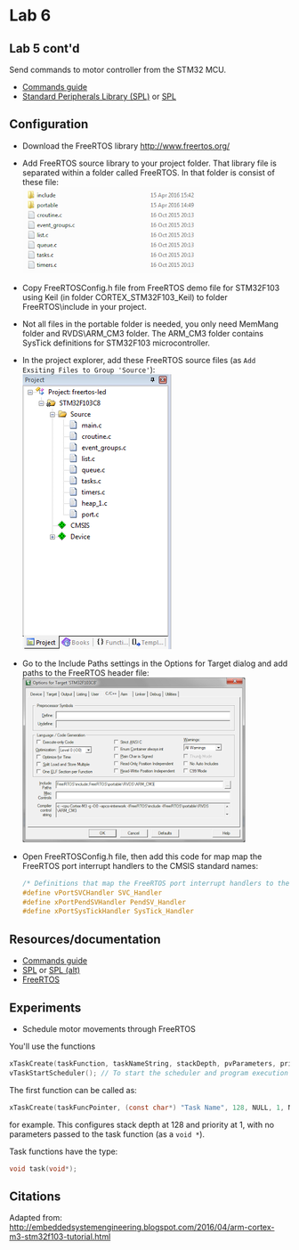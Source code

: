 # Lab 6

## Lab 5 cont'd
Send commands to motor controller from the STM32 MCU.

- [Commands guide][motor]
- [Standard Peripherals Library (SPL)][spl] or [SPL][spl2]

## Configuration
- Download the FreeRTOS library http://www.freertos.org/
- Add FreeRTOS source library to your project folder. That library file is separated within a folder called FreeRTOS. In that folder is consist of these file:  
![FreeRTOS files to copy](./inside-folder.PNG)

- Copy FreeRTOSConfig.h file from FreeRTOS demo file for STM32F103 using Keil (in folder CORTEX_STM32F103_Keil) to folder FreeRTOS\include in your project.
- Not all files in the portable folder is needed, you only need MemMang folder and RVDS\ARM_CM3 folder. The ARM_CM3 folder contains SysTick definitions for STM32F103 microcontroller.

- In the project explorer, add these FreeRTOS source files (as `Add Exsiting Files to Group 'Source'`):  
![Sources to include](./project-explorer.PNG)

- Go to the Include Paths settings in the Options for Target dialog and add paths to the FreeRTOS header file:  
![Compiler include settings](./compiler-settings.png)

- Open FreeRTOSConfig.h file, then add this code for map map the FreeRTOS port interrupt handlers to the CMSIS standard names:
    ```c
    /* Definitions that map the FreeRTOS port interrupt handlers to their CMSIS 2 standard names. */
    #define vPortSVCHandler SVC_Handler
    #define xPortPendSVHandler PendSV_Handler
    #define xPortSysTickHandler SysTick_Handler
    ```

## Resources/documentation
- [Commands guide][motor]
- [SPL][spl] or [SPL (alt)][spl2]
- [FreeRTOS][freertos]

## Experiments
- Schedule motor movements through FreeRTOS

You'll use the functions

```c
xTaskCreate(taskFunction, taskNameString, stackDepth, pvParameters, priority, createdTaskHandle); // To schedule new tasks
vTaskStartScheduler(); // To start the scheduler and program execution (no need for an infinite loop then)
```

The first function can be called as:

```c
xTaskCreate(taskFuncPointer, (const char*) "Task Name", 128, NULL, 1, NULL);
```

for example. This configures stack depth at 128 and priority at 1, with no parameters passed to the task function (as a `void *`).

Task functions have the type:

```c
void task(void*);
```

## Citations
Adapted from: http://embeddedsystemengineering.blogspot.com/2016/04/arm-cortex-m3-stm32f103-tutorial.html

[motor]: https://www.pololu.com/docs/pdf/0J1/TReX.pdf
[spl]: http://stm32.kosyak.info/doc/index.html
[spl2]: https://www.st.com/content/ccc/resource/technical/document/user_manual/59/2d/ab/ad/f8/29/49/d6/DM00023896.pdf/files/DM00023896.pdf/jcr:content/translations/en.DM00023896.pdf
[freertos]: https://www.freertos.org/Documentation/FreeRTOS_Reference_Manual_V10.0.0.pdf